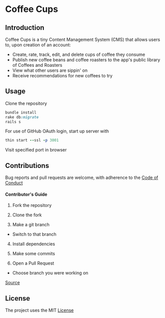 Coffee Cups
===========


Introduction
------------
Coffee Cups is a tiny Content Management System (CMS) that allows users to, upon creation of an account:
* Create, rate, track, edit, and delete cups of coffee they consume
* Publish new coffee beans and coffee roasters to the app's public library of Coffees and Roasters
* View what other users are sippin' on
* Receive recommendations for new coffees to try


Usage
------------
Clone the repository
```ruby
bundle install
rake db:migrate
rails s
```

For use of GitHub OAuth login, start up server with
```ruby
thin start --ssl -p 3001
```

Visit specified port in browser


Contributions
-------------
Bug reports and pull requests are welcome, with adherence to the [Code of Conduct](./CODE_OF_CONDUCT.md)
#### Contributor's Guide
1. Fork the repository

2. Clone the fork

3. Make a git branch
  * Switch to that branch
4. Install dependencies

5. Make some commits

6. Open a Pull Request
  * Choose branch you were working on

[Source](https://medium.com/@jenweber/your-first-open-source-contribution-a-step-by-step-technical-guide-d3aca55cc5a6)


License
-------
The project uses the MIT [License](./LICENSE)
